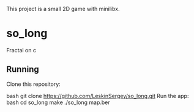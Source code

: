 This project is a small 2D game with minilibx.

# so_long
Fractal on c

## Running
Clone this repository:

bash
git clone https://github.com/LeskinSergey/so_long.git
Run the app:
bash
cd so_long
make
./so_long map.ber
